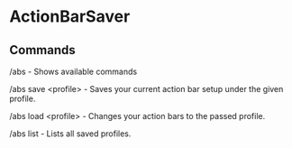 # ActionBarSaver

## Commands
/abs - Shows available commands

/abs save \<profile> - Saves your current action bar setup under the given profile.

/abs load \<profile> - Changes your action bars to the passed profile.

/abs list - Lists all saved profiles.
